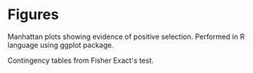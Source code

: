 
# Figures

Manhattan plots showing evidence of positive selection. Performed in R language using ggplot package.

Contingency tables from Fisher Exact's test.
